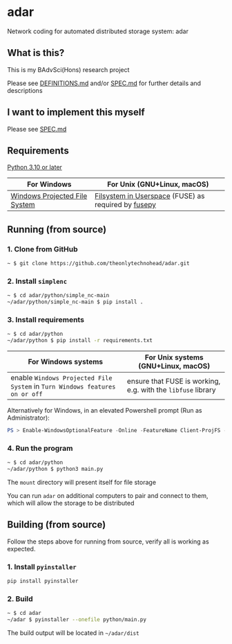 # adar

Network coding for automated distributed storage system: adar

## What is this?

This is my BAdvSci(Hons) research project

Please see [DEFINITIONS.md](DEFINITIONS.md) and/or [SPEC.md](SPEC.md) for further details and descriptions

## I want to implement this myself

Please see [SPEC.md](SPEC.md)

## Requirements

[Python 3.10 or later](https://www.python.org/downloads/)

| For Windows | For Unix (GNU+Linux, macOS) |
| --- | --- |
| [Windows Projected File System](https://learn.microsoft.com/en-us/windows/win32/projfs/projected-file-system) | [Filsystem in Userspace](https://www.kernel.org/doc/html/next/filesystems/fuse.html) (FUSE) as required by [fusepy](https://github.com/fusepy/fusepy) |

## Running (from source)

### 1. Clone from GitHub

```sh
~ $ git clone https://github.com/theonlytechnohead/adar.git
```

### 2. Install `simplenc`

```sh
~ $ cd adar/python/simple_nc-main
~/adar/python/simple_nc-main $ pip install .
```

### 3. Install requirements

```sh
~ $ cd adar/python
~/adar/python $ pip install -r requirements.txt
```

| For Windows systems | For Unix systems (GNU+Linux, macOS) |
| --- | --- |
| enable `Windows Projected File System` in `Turn Windows features on or off`   | ensure that FUSE is working, e.g. with the `libfuse` library |

Alternatively for Windows, in an elevated Powershell prompt (Run as Administrator):

```powershell
PS > Enable-WindowsOptionalFeature -Online -FeatureName Client-ProjFS -NoRestart
```

### 4. Run the program

```sh
~ $ cd adar/python
~/adar/python $ python3 main.py
```

The `mount` directory will present itself for file storage

You can run `adar` on additional computers to pair and connect to them, which will allow the storage to be distributed

## Building (from source)

Follow the steps above for running from source, verify all is working as expected.

### 1. Install `pyinstaller`

```sh
pip install pyinstaller
```

### 2. Build

```sh
~ $ cd adar
~/adar $ pyinstaller --onefile python/main.py
```

The build output will be located in `~/adar/dist`
